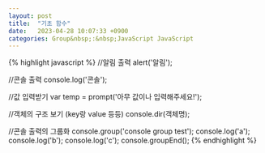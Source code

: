 ```yaml
---
layout: post
title:  "기초 함수"
date:   2023-04-28 10:07:33 +0900
categories: Group&nbsp;:&nbsp;JavaScript JavaScript
---
```


{% highlight javascript %}
//알림 출력
alert('알림');

//콘솔 출력
console.log('콘솔');

//값 입력받기
var temp = prompt('아무 값이나 입력해주세요!');

//객체의 구조 보기 (key랑 value 등등)
console.dir(객체명);

//콘솔 출력의 그룹화
console.group('console group test');
    console.log('a');
    console.log('b');
    console.log('c');
console.groupEnd();
{% endhighlight %}